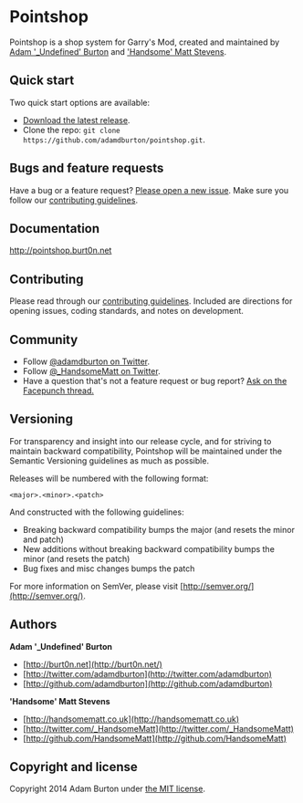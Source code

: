 # Pointshop

Pointshop is a shop system for Garry's Mod, created and maintained by [Adam '_Undefined' Burton](http://burt0n.net/) and ['Handsome' Matt Stevens](http://handsomematt.co.uk).

## Quick start

Two quick start options are available:

* [Download the latest release](https://github.com/adamdburton/pointshop/releases/tag/v1.0.0).
* Clone the repo: `git clone https://github.com/adamdburton/pointshop.git`.

## Bugs and feature requests

Have a bug or a feature request? [Please open a new issue](https://github.com/adamdburton/pointshop/issues). Make sure you follow our [contributing guidelines](https://github.com/adamdburton/pointshop/blob/master/CONTRIBUTING.md).

## Documentation

http://pointshop.burt0n.net

## Contributing

Please read through our [contributing guidelines](https://github.com/adamdburton/pointshop/blob/master/CONTRIBUTING.md). Included are directions for opening issues, coding standards, and notes on development.

## Community

* Follow [@adamdburton on Twitter](https://twitter.com/adamdburton).
* Follow [@_HandsomeMatt on Twitter](https://twitter.com/_HandsomeMatt).
* Have a question that's not a feature request or bug report? [Ask on the Facepunch thread.](http://facepunch.com/threads/1286577)

## Versioning

For transparency and insight into our release cycle, and for striving to maintain backward compatibility, Pointshop will be maintained under the Semantic Versioning guidelines as much as possible.

Releases will be numbered with the following format:

`<major>.<minor>.<patch>`

And constructed with the following guidelines:

* Breaking backward compatibility bumps the major (and resets the minor and patch)
* New additions without breaking backward compatibility bumps the minor (and resets the patch)
* Bug fixes and misc changes bumps the patch

For more information on SemVer, please visit [http://semver.org/](http://semver.org/).

## Authors

**Adam '_Undefined' Burton**

+ [http://burt0n.net](http://burt0n.net/)
+ [http://twitter.com/adamdburton](http://twitter.com/adamdburton)
+ [http://github.com/adamdburton](http://github.com/adamdburton)

**'Handsome' Matt Stevens**

+ [http://handsomematt.co.uk](http://handsomematt.co.uk)
+ [http://twitter.com/_HandsomeMatt](http://twitter.com/_HandsomeMatt)
+ [http://github.com/HandsomeMatt](http://github.com/HandsomeMatt)

## Copyright and license

Copyright 2014 Adam Burton under [the MIT license](LICENSE).
